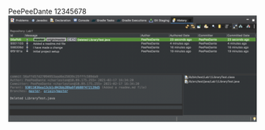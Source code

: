 PeePeeDante 12345678
![alt text](https://github.com/PeePeeDante/comp3311-lab1-2020s/blob/master/Screenshot%202021-02-17%20at%204.35.55%20PM.png)